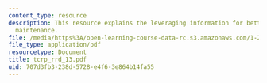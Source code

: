 ```yaml
---
content_type: resource
description: This resource explains the leveraging information for better transit
  maintenance.
file: /media/https%3A/open-learning-course-data-rc.s3.amazonaws.com/1-259j-transit-management-fall-2006/707d3fb3238d5728e4f63e864b14fa55_tcrp_rrd_13.pdf
file_type: application/pdf
resourcetype: Document
title: tcrp_rrd_13.pdf
uid: 707d3fb3-238d-5728-e4f6-3e864b14fa55
---
```

